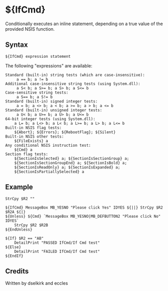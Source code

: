 # ${IfCmd}

Conditionally executes an inline statement, depending on a true value of the provided NSIS function.

## Syntax

    ${IfCmd} expression statement

The following "expressions" are available:

    Standard (built-in) string tests (which are case-insensitive):
         a == b; a != b
    Additional case-insensitive string tests (using System.dll):
         a S< b; a S>= b; a S> b; a S<= b
    Case-sensitive string tests:
         a S== b; a S!= b
    Standard (built-in) signed integer tests:
         a = b; a <> b; a < b; a >= b; a > b; a <= b
    Standard (built-in) unsigned integer tests:
         a U< b; a U>= b; a U> b; a U<= b
    64-bit integer tests (using System.dll):
        a L= b; a L<> b; a L< b; a L>= b; a L> b; a L<= b
    Built-in NSIS flag tests:
        ${Abort}; ${Errors}; ${RebootFlag}; ${Silent}
    Built-in NSIS other tests:
        ${FileExists} a
    Any conditional NSIS instruction test:
        ${Cmd} a
    Section flag tests:
        ${SectionIsSelected} a; ${SectionIsSectionGroup} a;
        ${SectionIsSectionGroupEnd} a; ${SectionIsBold} a;
        ${SectionIsReadOnly} a; ${SectionIsExpanded} a;
        ${SectionIsPartiallySelected} a

## Example

    StrCpy $R2 ""
    
    ${IfCmd} MessageBox MB_YESNO "Please click Yes" IDYES ${||} StrCpy $R2 $R2A ${|}
    ${Unless} ${Cmd} `MessageBox MB_YESNO|MB_DEFBUTTON2 "Please click No" IDYES`
        StrCpy $R2 $R2B
    ${EndUnless}
    
    ${If} $R2 == "AB"
        DetailPrint "PASSED IfCmd/If Cmd test"
    ${Else}
        DetailPrint "FAILED IfCmd/If Cmd test"
    ${EndIf}

## Credits

Written by dselkirk and eccles
